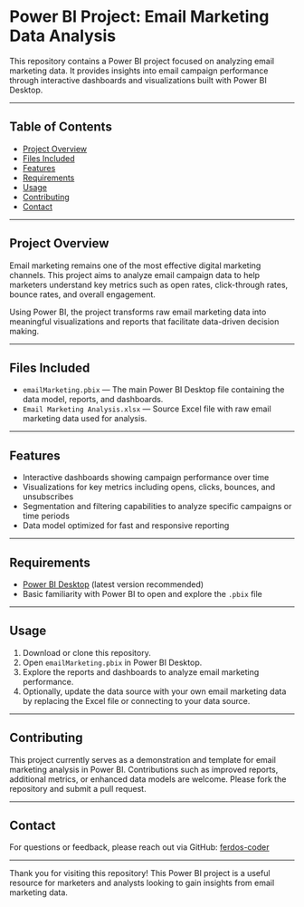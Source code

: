 # Power BI Project: Email Marketing Data Analysis

This repository contains a Power BI project focused on analyzing email marketing data. It provides insights into email campaign performance through interactive dashboards and visualizations built with Power BI Desktop.

---

## Table of Contents

- [Project Overview](#project-overview)  
- [Files Included](#files-included)  
- [Features](#features)  
- [Requirements](#requirements)  
- [Usage](#usage)  
- [Contributing](#contributing)  
- [Contact](#contact)  

---

## Project Overview

Email marketing remains one of the most effective digital marketing channels. This project aims to analyze email campaign data to help marketers understand key metrics such as open rates, click-through rates, bounce rates, and overall engagement.

Using Power BI, the project transforms raw email marketing data into meaningful visualizations and reports that facilitate data-driven decision making.

---

## Files Included

- `emailMarketing.pbix` — The main Power BI Desktop file containing the data model, reports, and dashboards.  
- `Email Marketing Analysis.xlsx` — Source Excel file with raw email marketing data used for analysis.

---

## Features

- Interactive dashboards showing campaign performance over time  
- Visualizations for key metrics including opens, clicks, bounces, and unsubscribes  
- Segmentation and filtering capabilities to analyze specific campaigns or time periods  
- Data model optimized for fast and responsive reporting  

---

## Requirements

- [Power BI Desktop](https://powerbi.microsoft.com/) (latest version recommended)  
- Basic familiarity with Power BI to open and explore the `.pbix` file  

---

## Usage

1. Download or clone this repository.  
2. Open `emailMarketing.pbix` in Power BI Desktop.  
3. Explore the reports and dashboards to analyze email marketing performance.  
4. Optionally, update the data source with your own email marketing data by replacing the Excel file or connecting to your data source.

---

## Contributing

This project currently serves as a demonstration and template for email marketing analysis in Power BI. Contributions such as improved reports, additional metrics, or enhanced data models are welcome. Please fork the repository and submit a pull request.


---

## Contact

For questions or feedback, please reach out via GitHub: [ferdos-coder](https://github.com/ferdos-coder)

---

Thank you for visiting this repository! This Power BI project is a useful resource for marketers and analysts looking to gain insights from email marketing data.
